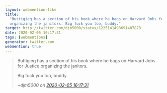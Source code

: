 ```yaml
---
layout: webmention-like
title:
  "Buttigieg has a section of his book where he bags on Harvard Jobs for Justice
  organizing the janitors. Big fuck you too, buddy."
target: http://twitter.com/djm5000/status/1225141498691407873
date: 2020-02-05 16:17:31
tags: [webmentions]
generator: twitter.com
webmention: true
---
```


<blockquote class="external-citation">
  <p>
    Buttigieg has a section of his book where he bags on Harvard Jobs for Justice organizing the janitors.

Big fuck you too, buddy.

  </p>
  <cite>‒<span class="p-author p-name">djm5000</span>
    on
    <a href="http://twitter.com/djm5000/status/1225141498691407873" rel="external nofollow" target="_blank">2020-02-05 16:17:31</a>
  </cite>
</blockquote>
